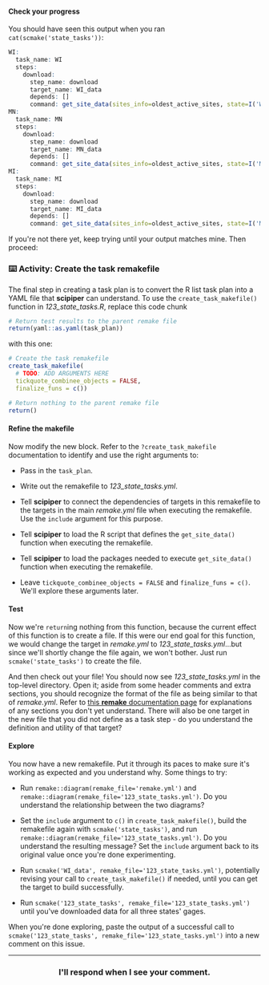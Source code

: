 #### Check your progress

You should have seen this output when you ran `cat(scmake('state_tasks'))`:

```r
WI:
  task_name: WI
  steps:
    download:
      step_name: download
      target_name: WI_data
      depends: []
      command: get_site_data(sites_info=oldest_active_sites, state=I('WI'), parameter=parameter)
MN:
  task_name: MN
  steps:
    download:
      step_name: download
      target_name: MN_data
      depends: []
      command: get_site_data(sites_info=oldest_active_sites, state=I('MN'), parameter=parameter)
MI:
  task_name: MI
  steps:
    download:
      step_name: download
      target_name: MI_data
      depends: []
      command: get_site_data(sites_info=oldest_active_sites, state=I('MI'), parameter=parameter)
```

If you're not there yet, keep trying until your output matches mine. Then proceed: 

### :keyboard: Activity: Create the task remakefile

The final step in creating a task plan is to convert the R list task plan into a YAML file that **scipiper** can understand. To use the `create_task_makefile()` function in *123_state_tasks.R*, replace this code chunk
```r
# Return test results to the parent remake file
return(yaml::as.yaml(task_plan))
```
with this one:
```r
# Create the task remakefile
create_task_makefile(
  # TODO: ADD ARGUMENTS HERE
  tickquote_combinee_objects = FALSE,
  finalize_funs = c())

# Return nothing to the parent remake file
return()
```

#### Refine the makefile

Now modify the new block. Refer to the `?create_task_makefile` documentation to identify and use the right arguments to:

* Pass in the `task_plan`.

* Write out the remakefile to *123_state_tasks.yml*.

* Tell **scipiper** to connect the dependencies of targets in this remakefile to the targets in the main *remake.yml* file when executing the remakefile. Use the `include` argument for this purpose.

* Tell **scipiper** to load the R script that defines the `get_site_data()` function when executing the remakefile.

* Tell **scipiper** to load the packages needed to execute `get_site_data()` function when executing the remakefile.

* Leave `tickquote_combinee_objects = FALSE` and `finalize_funs = c()`. We'll explore these arguments later.

#### Test

Now we're `return`ing nothing from this function, because the current effect of this function is to create a file. If this were our end goal for this function, we would change the target in *remake.yml* to *123_state_tasks.yml*...but since we'll shortly change the file again, we won't bother. Just run `scmake('state_tasks')` to create the file.

And then check out your file! You should now see *123_state_tasks.yml* in the top-level directory. Open it; aside from some header comments and extra sections, you should recognize the format of the file as being similar to that of *remake.yml*. Refer to [this **remake** documentation page](https://github.com/richfitz/remake/blob/master/doc/format.md) for explanations of any sections you don't yet understand. There will also be one target in the new file that you did not define as a task step - do you understand the definition and utility of that target?

#### Explore

You now have a new remakefile. Put it through its paces to make sure it's working as expected and you understand why. Some things to try:

* Run `remake::diagram(remake_file='remake.yml')` and `remake::diagram(remake_file='123_state_tasks.yml')`. Do you understand the relationship between the two diagrams?

* Set the `include` argument to `c()` in `create_task_makefile()`, build the remakefile again with `scmake('state_tasks')`, and run `remake::diagram(remake_file='123_state_tasks.yml')`. Do you understand the resulting message? Set the `include` argument back to its original value once you're done experimenting.

* Run `scmake('WI_data', remake_file='123_state_tasks.yml')`, potentially revising your call to `create_task_makefile()` if needed, until you can get the target to build successfully.

* Run `scmake('123_state_tasks', remake_file='123_state_tasks.yml')` until you've downloaded data for all three states' gages.

When you're done exploring, paste the output of a successful call to `scmake('123_state_tasks', remake_file='123_state_tasks.yml')` into a new comment on this issue.

<hr><h3 align="center">I'll respond when I see your comment.</h3>
